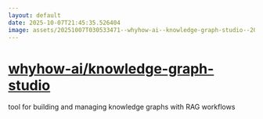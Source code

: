 ```yaml
---
layout: default
date: 2025-10-07T21:45:35.526404
image: assets/20251007T030533471--whyhow-ai--knowledge-graph-studio--20251007T032051263--cropped.png
---
```


# [whyhow-ai/knowledge-graph-studio](https://github.com/whyhow-ai/knowledge-graph-studio)

tool for building and managing knowledge graphs with RAG workflows
